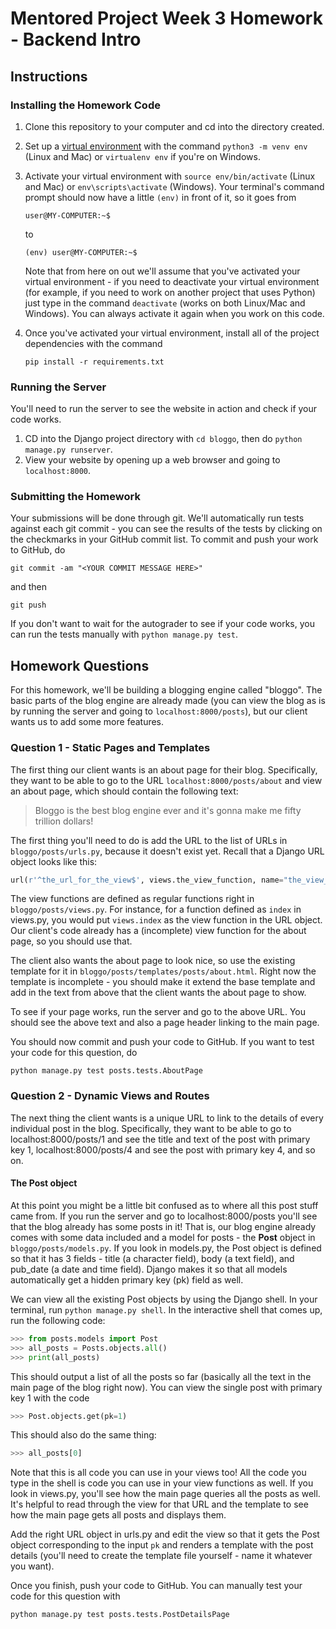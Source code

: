 # Mentored Project Week 3 Homework - Backend Intro

## Instructions

### Installing the Homework Code

1. Clone this repository to your computer and cd into the directory created.

2. Set up a [virtual environment](http://docs.python-guide.org/en/latest/dev/virtualenvs/) with the command `python3 -m venv env`
   (Linux and Mac) or `virtualenv env` if you're on Windows.

3. Activate your virtual environment with `source env/bin/activate` (Linux and Mac) or `env\scripts\activate` (Windows). Your
   terminal's command prompt should now have a little `(env)` in front of it, so it goes from
   ```
   user@MY-COMPUTER:~$
   ```
   to
   ```
   (env) user@MY-COMPUTER:~$
   ```
   Note that from here on out we'll assume that you've activated your virtual environment - if you need to deactivate your virtual
   environment (for example, if you need to work on another project that uses Python) just type in the command `deactivate` (works on
   both Linux/Mac and Windows). You can always activate it again when you work on this code.

4. Once you've activated your virtual environment, install all of the project dependencies with the command
   ```
   pip install -r requirements.txt
   ```

### Running the Server

You'll need to run the server to see the website in action and check if your code works.

1. CD into the Django project directory with `cd bloggo`, then do `python manage.py runserver`.
2. View your website by opening up a web browser and going to `localhost:8000`.

### Submitting the Homework

Your submissions will be done through git. We'll automatically run tests against each git commit - you can see the results
of the tests by clicking on the checkmarks in your GitHub commit list. To commit and push your work to GitHub, do
```
git commit -am "<YOUR COMMIT MESSAGE HERE>"
```
and then
```
git push
```

If you don't want to wait for the autograder to see if your code works, you can run the tests manually with `python manage.py test`.

## Homework Questions

For this homework, we'll be building a blogging engine called "bloggo". The basic parts of the blog engine are already made
(you can view the blog as is by running the server and going to `localhost:8000/posts`),
but our client wants us to add some more features.

### Question 1 - Static Pages and Templates

The first thing our client wants is an about page for their blog. Specifically, they want to be able to go to the URL
 `localhost:8000/posts/about` and view an about page, which should contain the following text:

> Bloggo is the best blog engine ever and it's gonna make me fifty trillion dollars!

The first thing you'll need to do is add the URL to the list of URLs in `bloggo/posts/urls.py`, because it doesn't exist yet.
Recall that a Django URL object looks like this:
```python
url(r'^the_url_for_the_view$', views.the_view_function, name="the_view_name")
```

The view functions are defined as regular functions right in `bloggo/posts/views.py`. For instance, for a function defined as `index`
 in views.py, you would put `views.index` as the view function in the URL object. Our client's code already has a (incomplete)
 view function for the about page, so you should use that.

The client also wants the about page to look nice, so use the existing template for it in `bloggo/posts/templates/posts/about.html`.
Right now the template is incomplete - you should make it extend the base template and add in the text from above that the client wants
the about page to show.

To see if your page works, run the server and go to the above URL. You should see the above text and also a page header linking to the main page.

You should now commit and push your code to GitHub. If you want to test your code for this question, do

```
python manage.py test posts.tests.AboutPage
```

### Question 2 - Dynamic Views and Routes

The next thing the client wants is a unique URL to link to the details of every individual post in the blog.
Specifically, they want to be able to go to localhost:8000/posts/1 and see the title and text of the post with primary key 1,
localhost:8000/posts/4 and see the post with primary key 4, and so on.

#### The Post object

At this point you might be a little bit confused as to where all this post stuff came from. If you run the server and go to
localhost:8000/posts you'll see that the blog already has some posts in it! That is, our blog engine already comes with some
data included and a model for posts - the **Post** object in `bloggo/posts/models.py`. If you look in models.py, the Post object is
defined so that it has 3 fields - title (a character field), body (a text field), and pub_date (a date and time field). Django
makes it so that all models automatically get a hidden primary key (pk) field as well.

We can view all the existing Post objects by using the Django shell. In your terminal, run `python manage.py shell`.
In the interactive shell that comes up, run the following code:

```python
>>> from posts.models import Post
>>> all_posts = Posts.objects.all()
>>> print(all_posts)
```

This should output a list of all the posts so far (basically all the text in the main page of the blog right now).
You can view the single post with primary key 1 with the code

```python
>>> Post.objects.get(pk=1)
```

This should also do the same thing:

```python
>>> all_posts[0]
```

Note that this is all code you can use in your views too! All the code you type in the shell is code you can use in your
view functions as well. If you look in views.py, you'll see how the main page queries all the posts as well. It's helpful
to read through the view for that URL and the template to see how the main page gets all posts and displays them.

Add the right URL object in urls.py and edit the view so that it gets the Post object corresponding to the input `pk` and
renders a template with the post details (you'll need to create the template file yourself - name it whatever you want).

Once you finish, push your code to GitHub. You can manually test your code for this question with

```
python manage.py test posts.tests.PostDetailsPage
```